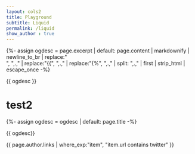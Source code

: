 ```yaml
---
layout: cols2
title: Playground
subtitle: Liquid 
permalink: /liquid
show_author : true
---
```



{%- assign ogdesc = page.excerpt | default: page.content | 
                markdownify |  newline_to_br | 
                replace:"<br />", ",.," | 
                replace:"{{", ",.," | 
                replace:"{%", ",.," | 
                split: ",.," | first | strip_html | 
                escape_once -%}
                
{{ ogdesc }}

# test2 

{%- assign ogdesc = ogdesc | default: page.title -%}

{{ ogdesc}}

{{ page.author.links | where_exp:"item",
"item.url contains twitter" }}


